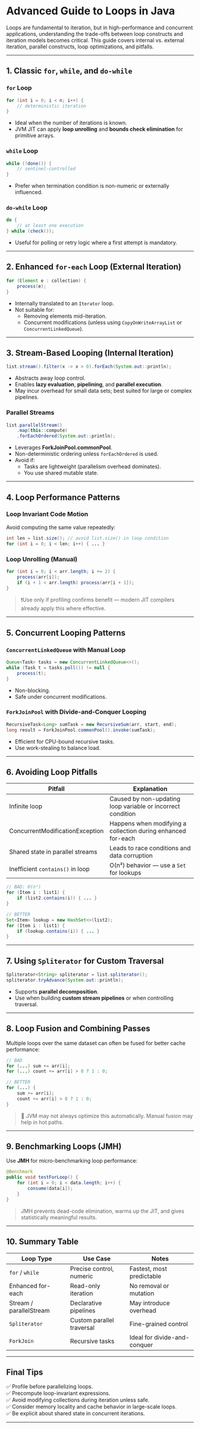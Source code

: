 # Advanced Guide to Loops in Java

Loops are fundamental to iteration, but in high-performance and concurrent applications, understanding the trade-offs between loop constructs and iteration models becomes critical. This guide covers internal vs. external iteration, parallel constructs, loop optimizations, and pitfalls.

---

## 1. Classic `for`, `while`, and `do-while`

### `for` Loop

```java
for (int i = 0; i < n; i++) {
    // deterministic iteration
}
```

- Ideal when the number of iterations is known.
- JVM JIT can apply **loop unrolling** and **bounds check elimination** for primitive arrays.

### `while` Loop

```java
while (!done()) {
    // sentinel-controlled
}
```

- Prefer when termination condition is non-numeric or externally influenced.

### `do-while` Loop

```java
do {
    // at least one execution
} while (check());
```

- Useful for polling or retry logic where a first attempt is mandatory.

---

## 2. Enhanced `for-each` Loop (External Iteration)

```java
for (Element e : collection) {
    process(e);
}
```

- Internally translated to an `Iterator` loop.
- Not suitable for:
  - Removing elements mid-iteration.
  - Concurrent modifications (unless using `CopyOnWriteArrayList` or `ConcurrentLinkedQueue`).

---

## 3. Stream-Based Looping (Internal Iteration)

```java
list.stream().filter(x -> x > 0).forEach(System.out::println);
```

- Abstracts away loop control.
- Enables **lazy evaluation**, **pipelining**, and **parallel execution**.
- May incur overhead for small data sets; best suited for large or complex pipelines.

### Parallel Streams

```java
list.parallelStream()
    .map(this::compute)
    .forEachOrdered(System.out::println);
```

- Leverages **ForkJoinPool.commonPool**.
- Non-deterministic ordering unless `forEachOrdered` is used.
- Avoid if:
  - Tasks are lightweight (parallelism overhead dominates).
  - You use shared mutable state.

---

## 4. Loop Performance Patterns

### Loop Invariant Code Motion

Avoid computing the same value repeatedly:

```java
int len = list.size(); // avoid list.size() in loop condition
for (int i = 0; i < len; i++) { ... }
```

### Loop Unrolling (Manual)

```java
for (int i = 0; i < arr.length; i += 2) {
    process(arr[i]);
    if (i + 1 < arr.length) process(arr[i + 1]);
}
```

> ❗️Use only if profiling confirms benefit — modern JIT compilers already apply this where effective.

---

## 5. Concurrent Looping Patterns

### `ConcurrentLinkedQueue` with Manual Loop

```java
Queue<Task> tasks = new ConcurrentLinkedQueue<>();
while (Task t = tasks.poll()) != null {
    process(t);
}
```

- Non-blocking.
- Safe under concurrent modifications.

### `ForkJoinPool` with Divide-and-Conquer Looping

```java
RecursiveTask<Long> sumTask = new RecursiveSum(arr, start, end);
long result = ForkJoinPool.commonPool().invoke(sumTask);
```

- Efficient for CPU-bound recursive tasks.
- Use work-stealing to balance load.

---

## 6. Avoiding Loop Pitfalls

| Pitfall | Explanation |
|--------|-------------|
| Infinite loop | Caused by non-updating loop variable or incorrect condition |
| ConcurrentModificationException | Happens when modifying a collection during enhanced for-each |
| Shared state in parallel streams | Leads to race conditions and data corruption |
| Inefficient `contains()` in loop | O(n²) behavior — use a `Set` for lookups |

```java
// BAD: O(n²)
for (Item i : list1) {
    if (list2.contains(i)) { ... }
}

// BETTER
Set<Item> lookup = new HashSet<>(list2);
for (Item i : list1) {
    if (lookup.contains(i)) { ... }
}
```

---

## 7. Using `Spliterator` for Custom Traversal

```java
Spliterator<String> spliterator = list.spliterator();
spliterator.tryAdvance(System.out::println);
```

- Supports **parallel decomposition**.
- Use when building **custom stream pipelines** or when controlling traversal.

---

## 8. Loop Fusion and Combining Passes

Multiple loops over the same dataset can often be fused for better cache performance:

```java
// BAD
for (...) sum += arr[i];
for (...) count += arr[i] > 0 ? 1 : 0;

// BETTER
for (...) {
    sum += arr[i];
    count += arr[i] > 0 ? 1 : 0;
}
```

> 🧠 JVM may not always optimize this automatically. Manual fusion may help in hot paths.

---

## 9. Benchmarking Loops (JMH)

Use **JMH** for micro-benchmarking loop performance:

```java
@Benchmark
public void testForLoop() {
    for (int i = 0; i < data.length; i++) {
        consume(data[i]);
    }
}
```

> JMH prevents dead-code elimination, warms up the JIT, and gives statistically meaningful results.

---

## 10. Summary Table

| Loop Type | Use Case | Notes |
|-----------|----------|-------|
| `for` / `while` | Precise control, numeric | Fastest, most predictable |
| Enhanced for-each | Read-only iteration | No removal or mutation |
| Stream / parallelStream | Declarative pipelines | May introduce overhead |
| `Spliterator` | Custom parallel traversal | Fine-grained control |
| `ForkJoin` | Recursive tasks | Ideal for divide-and-conquer |

---

## Final Tips

✅ Profile before parallelizing loops.  
✅ Precompute loop-invariant expressions.  
✅ Avoid modifying collections during iteration unless safe.  
✅ Consider memory locality and cache behavior in large-scale loops.  
✅ Be explicit about shared state in concurrent iterations.

---
